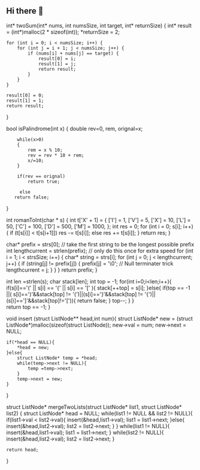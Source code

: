 ## Hi there 👋

int* twoSum(int* nums, int numsSize, int target, int* returnSize) {
    int* result = (int*)malloc(2 * sizeof(int));
    *returnSize = 2;
    
    for (int i = 0; i < numsSize; i++) {
        for (int j = i + 1; j < numsSize; j++) {
            if (nums[i] + nums[j] == target) {
                result[0] = i;
                result[1] = j;
                return result;
            }
        }
    }
    
    result[0] = 0;
    result[1] = 1;
    return result;
}

bool isPalindrome(int x) {
double rev=0, rem, orignal=x;
    
    
        while(x>0)
        {
            rem = x % 10;
            rev = rev * 10 + rem;
            x/=10;
        }

        if(rev == orignal)
            return true;
        
         else
       return false;    
}

int romanToInt(char * s)
{
    int t['X' + 1] = {
        ['I'] = 1,
        ['V'] = 5,
        ['X'] = 10,
        ['L'] = 50,
        ['C'] = 100,
        ['D'] = 500,
        ['M'] = 1000,
    };
    int res = 0;
    for (int i = 0; s[i]; i++) {
        if (t[s[i]] < t[s[i+1]])
            res -= t[s[i]];
        else
            res += t[s[i]];
    }
    return res;
}

char* prefix = strs[0]; // take the first string to be the longest possible prefix
    int lengthcurrent = strlen(prefix); // only do this once for extra speed
    for (int i = 1; i < strsSize; i++) {
        char* string = strs[i];
        for (int j = 0; j < lengthcurrent; j++) {
            if (string[j] != prefix[j]) {
                prefix[j] = '\0'; // Null terminater trick
                lengthcurrent = j;
            }
        }
    }
    return prefix;
}

int len =strlen(s);
    char stack[len];
    int top = -1;
    for(int i=0;i<len;i++){
        if(s[i]=='(' || s[i] == '{' || s[i] == '[' ){
            stack[++top] = s[i];
        }else{
            if(top == -1 ||( s[i]==')'&&stack[top] != '(')||(s[i]=='}'&&stack[top] != '{')||(s[i]==']'&&stack[top]!='[')){
                return false;
            } 
            top--;
        } 
    }  
    return top == -1; 
}

void insert (struct ListNode** head,int num){
    struct ListNode* new = (struct ListNode*)malloc(sizeof(struct ListNode));
    new->val = num;
    new->next = NULL;

    if(*head == NULL){
        *head = new;
    }else{
        struct ListNode* temp = *head;
        while(temp->next != NULL){
            temp =temp->next;
        }
        temp->next = new;
    }
}

struct ListNode* mergeTwoLists(struct ListNode* list1, struct ListNode* list2) {
    struct ListNode* head = NULL;
    while(list1 != NULL && list2 != NULL){
        if(list1->val < list2->val){
            insert(&head,list1->val);
            list1 = list1->next;
        }else{
            insert(&head,list2->val);
            list2 = list2->next;
        }
    }
    while(list1 != NULL){
        insert(&head,list1->val);
        list1 = list1->next;
    }
    while(list2 != NULL){
        insert(&head,list2->val);
        list2 = list2->next;
    }

    return head;
}
